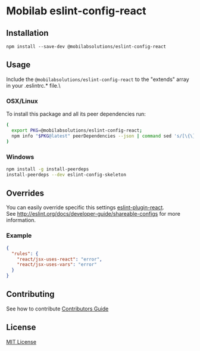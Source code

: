 # Mobilab eslint-config-react

## Installation
```
npm install --save-dev @mobilabsolutions/eslint-config-react
```

## Usage

Include the `@mobilabsolutions/eslint-config-react` to the "extends" array in your .eslintrc.\* file.\

### OSX/Linux

To install this package and all its peer dependencies run:

```bash
(
  export PKG=@mobilabsolutions/eslint-config-react;
  npm info "$PKG@latest" peerDependencies --json | command sed 's/[\{\},]//g ; s/: /@/g' | xargs npm install --save-dev "$PKG@latest"
)
```

### Windows

```bash
npm install -g install-peerdeps
install-peerdeps --dev eslint-config-skeleton
```

## Overrides

You can easily override specific this settings [eslint-plugin-react](https://github.com/yannickcr/eslint-plugin-react).\
See http://eslint.org/docs/developer-guide/shareable-configs for more information.

### Example

```json
{
  "rules": {
    "react/jsx-uses-react": "error",
    "react/jsx-uses-vars": "error"
  }
}
```

## Contributing
See how to contribute [Contributors Guide](./../../CONTRIBUTING.md)

## License
[MIT License](./../../LICENSE.md)
